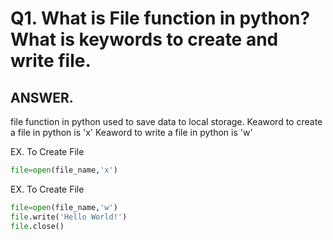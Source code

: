 # Q1. What is File function in python? What is keywords to create and write file.

## ANSWER.

file function in python used to save data to local storage.
Keaword to create a file in python is 'x'
Keaword to write a file in python is 'w'

EX. To Create File

```python
file=open(file_name,'x')
```

EX. To Create File

```python
file=open(file_name,'w')
file.write('Hello World!')
file.close()
```
